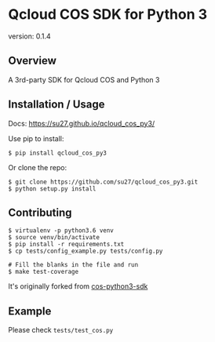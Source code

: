 Qcloud COS SDK for Python 3
===============================

version: 0.1.4

Overview
--------

A 3rd-party SDK for Qcloud COS and Python 3

Installation / Usage
--------------------

Docs: https://su27.github.io/qcloud_cos_py3/

Use pip to install:

    $ pip install qcloud_cos_py3

Or clone the repo:

    $ git clone https://github.com/su27/qcloud_cos_py3.git
    $ python setup.py install

Contributing
------------

    $ virtualenv -p python3.6 venv
    $ source venv/bin/activate
    $ pip install -r requirements.txt
    $ cp tests/config_example.py tests/config.py

    # Fill the blanks in the file and run
    $ make test-coverage

It's originally forked from [cos-python3-sdk](https://github.com/imu-hupeng/cos-python3-sdk)

Example
-------

Please check `tests/test_cos.py`
